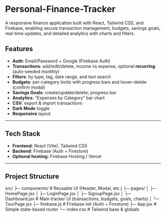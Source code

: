 # Personal-Finance-Tracker
A responsive finance application built with React, Tailwind CSS, and Firebase, enabling secure transaction management, budgets, savings goals, real-time updates, and detailed analytics with charts and filters.

## Features

- **Auth**: Email/Password + Google (Firebase Auth)
- **Transactions**: add/edit/delete, income vs expense, optional **recurring** (auto-seeded monthly)
- **Filters**: by type, tag, date range, and text search
- **Budgets**: per-category limits with progress bars and hover-delete (confirm modal)
- **Savings Goals**: create/update/delete; progress bar
- **Analytics**: “Expenses by Category” bar chart
- **CSV**: export & import transactions
- **Dark Mode** toggle
- **Responsive** layout

---

## Tech Stack

- **Frontend:** React (Vite), Tailwind CSS
- **Backend:** Firebase (Auth + Firestore)
- **Optional hosting:** Firebase Hosting / Vercel

---

## Project Structure

src/
├─ components/ # Reusable UI (Header, Modal, etc.)
├─ pages/
│ ├─ HomePage.jsx
│ ├─ LoginPage.jsx
│ ├─ SignupPage.jsx
│ ├─ Dashboard.jsx # Main tracker UI (transactions, budgets, goals, charts)
│ └─ TourPage.jsx
├─ firebase.js # Firebase init (Auth + Firestore)
├─ App.jsx # Simple state-based router
└─ index.css # Tailwind base & globals
